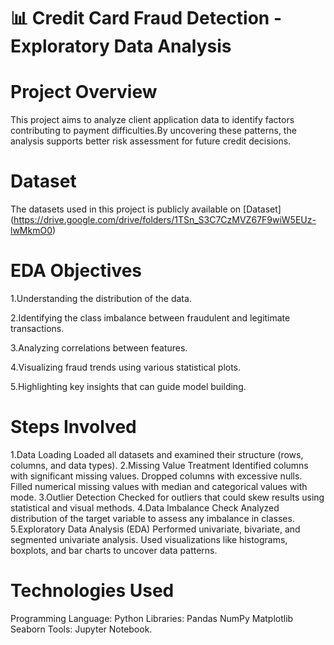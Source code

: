 # 📊 Credit Card Fraud Detection - Exploratory Data Analysis

# Project Overview

This project aims to analyze client application data to identify factors contributing to payment difficulties.By uncovering these patterns, the analysis supports better risk assessment for future credit decisions.

# Dataset

The datasets used in this project is publicly available on [Dataset] (https://drive.google.com/drive/folders/1TSn_S3C7CzMVZ67F9wiW5EUz-lwMkmO0)

# EDA Objectives

1.Understanding the distribution of the data.

2.Identifying the class imbalance between fraudulent and legitimate transactions.

3.Analyzing correlations between features.

4.Visualizing fraud trends using various statistical plots.

5.Highlighting key insights that can guide model building.

# Steps Involved

1.Data Loading
Loaded all datasets and examined their structure (rows, columns, and data types).
2.Missing Value Treatment
Identified columns with significant missing values.
Dropped columns with excessive nulls.
Filled numerical missing values with median and categorical values with mode.
3.Outlier Detection
Checked for outliers that could skew results using statistical and visual methods.
4.Data Imbalance Check
Analyzed distribution of the target variable to assess any imbalance in classes.
5.Exploratory Data Analysis (EDA)
Performed univariate, bivariate, and segmented univariate analysis.
Used visualizations like histograms, boxplots, and bar charts to uncover data patterns.

# Technologies Used

Programming Language: Python
Libraries:
Pandas
NumPy
Matplotlib
Seaborn
Tools: Jupyter Notebook.

